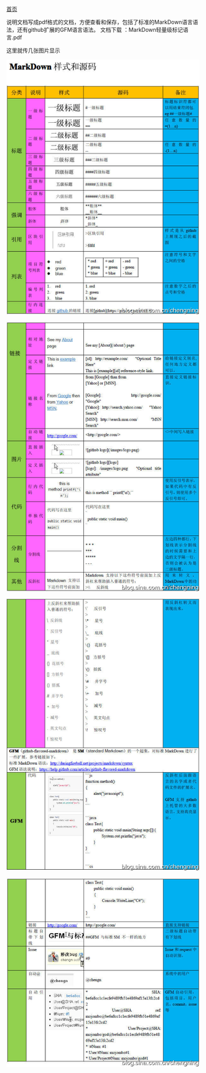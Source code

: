 
[首页](https://github.com/zhangdhu/blog/blob/master/index.md)


说明文档写成pdf格式的文档，方便查看和保存，包括了标准的MarkDown语言语法，还有github扩展的GFM语言语法。
文档下载 ：MarkDown轻量级标记语言.pdf

这里就传几张图片显示

![](https://github.com/zhangdhu/blog/blob/master/img/markdown1.jpg)

![](https://github.com/zhangdhu/blog/blob/master/img/markdown2.jpg)

![](https://github.com/zhangdhu/blog/blob/master/img/markdown3.jpg)

![](https://github.com/zhangdhu/blog/blob/master/img/markdown4.jpg)
